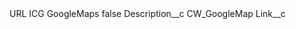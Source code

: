 <?xml version="1.0" encoding="UTF-8"?>
<CustomMetadata xmlns="http://soap.sforce.com/2006/04/metadata" xmlns:xsi="http://www.w3.org/2001/XMLSchema-instance" xmlns:xsd="http://www.w3.org/2001/XMLSchema">
    <label>URL ICG GoogleMaps</label>
    <protected>false</protected>
    <values>
        <field>Description__c</field>
        <value xsi:type="xsd:string">CW_GoogleMap</value>
    </values>
    <values>
        <field>Link__c</field>
        <value xsi:nil="true"/>
    </values>
</CustomMetadata>
